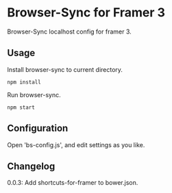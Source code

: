 # Browser-Sync for Framer 3

Browser-Sync localhost config for framer 3.

## Usage

Install browser-sync to current directory.

	npm install

Run browser-sync.

	npm start

## Configuration

Open 'bs-config.js', and edit settings as you like.

## Changelog

0.0.3: Add shortcuts-for-framer to bower.json.